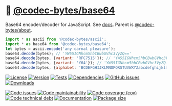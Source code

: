 :fax:
[@codec-bytes/base64](https://codec-bytes.github.io/base64)
==

Base64 encoder/decoder for JavaScript.
See [docs](https://codec-bytes.github.io/base64/index.html).
Parent is [@codec-bytes/about](https://github.com/codec-bytes/about).

```js
import * as ascii from '@codec-bytes/ascii';
import * as base64 from '@codec-bytes/base64';
let bytes = ascii.encode('any carnal pleasure');
base64.decode(bytes); // 'YW55IGNhcm5hbCBwbGVhc3VyZQ=='
base64.decode(bytes, {variant: 'RFC7515'}); // 'YW55IGNhcm5hbCBwbGVhc3VyZQ'
base64.decode(bytes, {variant: 'Y64'}); // 'YW55IGNhcm5hbCBwbGVhc3VyZQ--'
base64.decode(bytes, {alphabet: 'BCDEFGHIJKLMNOPQRSTUVWXYZabcdefghijklmnopqrstuvwxyz0123456789+/A', padding: '.'}); // 'ZX66JHOidn6icDCxcHWid4WzaR..'
```

[![License](https://img.shields.io/github/license/codec-bytes/base64.svg)](https://raw.githubusercontent.com/codec-bytes/base64/main/LICENSE)
[![Version](https://img.shields.io/npm/v/@codec-bytes/base64.svg)](https://www.npmjs.org/package/@codec-bytes/base64)
[![Tests](https://img.shields.io/github/workflow/status/codec-bytes/base64/ci?event=push&label=tests)](https://github.com/codec-bytes/base64/actions/workflows/ci.yml?query=branch:main)
[![Dependencies](https://img.shields.io/librariesio/github/codec-bytes/base64.svg)](https://github.com/codec-bytes/base64/network/dependencies)
[![GitHub issues](https://img.shields.io/github/issues/codec-bytes/base64.svg)](https://github.com/codec-bytes/base64/issues)
[![Downloads](https://img.shields.io/npm/dm/@codec-bytes/base64.svg)](https://www.npmjs.org/package/@codec-bytes/base64)

[![Code issues](https://img.shields.io/codeclimate/issues/codec-bytes/base64.svg)](https://codeclimate.com/github/codec-bytes/base64/issues)
[![Code maintainability](https://img.shields.io/codeclimate/maintainability/codec-bytes/base64.svg)](https://codeclimate.com/github/codec-bytes/base64/trends/churn)
[![Code coverage (cov)](https://img.shields.io/codecov/c/gh/codec-bytes/base64/main.svg)](https://codecov.io/gh/codec-bytes/base64)
[![Code technical debt](https://img.shields.io/codeclimate/tech-debt/codec-bytes/base64.svg)](https://codeclimate.com/github/codec-bytes/base64/trends/technical_debt)
[![Documentation](https://codec-bytes.github.io/base64/badge.svg)](https://codec-bytes.github.io/base64/source.html)
[![Package size](https://img.shields.io/bundlephobia/minzip/@codec-bytes/base64)](https://bundlephobia.com/result?p=@codec-bytes/base64)
